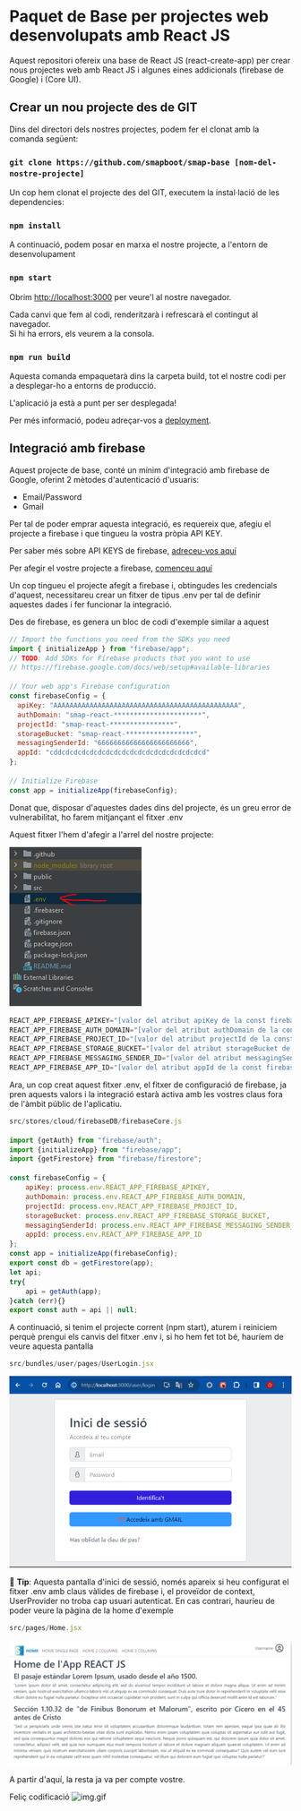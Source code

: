 # Paquet de Base per projectes web desenvolupats amb React JS

Aquest repositori ofereix una base de React JS (react-create-app) per crear nous projectes web amb React JS i algunes eines addicionals (firebase de Google) i (Core UI).

## Crear un nou projecte des de GIT

Dins del directori dels nostres projectes, podem fer el clonat amb la comanda següent:

### `git clone https://github.com/smapboot/smap-base [nom-del-nostre-projecte]`

Un cop hem clonat el projecte des del GIT, executem la instal·lació de les dependencies:

### `npm install`

A continuació, podem posar en marxa el nostre projecte, a l'entorn de desenvolupament

### `npm start`

Obrim [http://localhost:3000](http://localhost:3000) per veure'l al nostre navegador.

Cada canvi que fem al codi, renderitzarà i refrescarà el contingut al navegador.\
Si hi ha errors, els veurem a la consola.

### `npm run build`

Aquesta comanda empaquetarà dins la carpeta build, tot el nostre codi per a desplegar-ho a entorns de producció.

L'aplicació ja està a punt per ser desplegada!

Per més informació, podeu adreçar-vos a [deployment](https://facebook.github.io/create-react-app/docs/deployment).

## Integració amb firebase

Aquest projecte de base, conté un mínim d'integració amb firebase de Google, oferint 2 mètodes d'autenticació d'usuaris:
* Email/Password
* Gmail

Per tal de poder emprar aquesta integració, es requereix que, afegiu el projecte a firebase i que tingueu la vostra pròpia API KEY.

Per saber més sobre API KEYS de firebase, [adreceu-vos aquí](https://firebase.google.com/docs/projects/api-keys?hl=es-419)

Per afegir el vostre projecte a firebase, [comenceu aquí](https://accounts.google.com/InteractiveLogin/signinchooser?continue=https%3A%2F%2Fconsole.cloud.google.com%2F%3Fhl%3Des-419%26_ga%3D2.91662942.556686603.1703060207-181218457.1699358853&followup=https%3A%2F%2Fconsole.cloud.google.com%2F%3Fhl%3Des-419%26_ga%3D2.91662942.556686603.1703060207-181218457.1699358853&hl=es-419&osid=1&passive=1209600&service=cloudconsole&ifkv=ASKXGp0RPIxtRmWkJJkTbGnPUdhJiwc9B1TKOqHDSU0viNDhukXwUaAJo3MJxasu0nx4mu6OAmgF7w&theme=glif&flowName=GlifWebSignIn&flowEntry=ServiceLogin)

Un cop tingueu el projecte afegit a firebase i, obtingudes les credencials d'aquest, necessitareu crear un fitxer de tipus .env per tal de definir aquestes dades i fer funcionar la integració.

Des de firebase, es genera un bloc de codi d'exemple similar a aquest

```javascript
// Import the functions you need from the SDKs you need
import { initializeApp } from "firebase/app";
// TODO: Add SDKs for Firebase products that you want to use
// https://firebase.google.com/docs/web/setup#available-libraries

// Your web app's Firebase configuration
const firebaseConfig = {
  apiKey: "AAAAAAAAAAAAAAAAAAAAAAAAAAAAAAAAAAAAAAAAAAAAAA",
  authDomain: "smap-react-**********************",
  projectId: "smap-react-****************",
  storageBucket: "smap-react-*****************",
  messagingSenderId: "66666666666666666666666",
  appId: "cddcdcdcdcdcdcdcdcdcdcdcdcdcdcdcdcdcdcd"
};

// Initialize Firebase
const app = initializeApp(firebaseConfig);
```
Donat que, disposar d'aquestes dades dins del projecte, és un greu error de vulnerabilitat, ho farem mitjançant el fitxer .env

Aquest fitxer l'hem d'afegir a l'arrel del nostre projecte:

![img.png](readme_images/arbre_projecte.png)

```javascript
REACT_APP_FIREBASE_APIKEY="[valor del atribut apiKey de la const firebaseConfig]"
REACT_APP_FIREBASE_AUTH_DOMAIN="[valor del atribut authDomain de la const firebaseConfig]"
REACT_APP_FIREBASE_PROJECT_ID="[valor del atribut projectId de la const firebaseConfig]"
REACT_APP_FIREBASE_STORAGE_BUCKET="[valor del atribut storageBucket de la const firebaseConfig]"
REACT_APP_FIREBASE_MESSAGING_SENDER_ID="[valor del atribut messagingSenderId de la const firebaseConfig]"
REACT_APP_FIREBASE_APP_ID="[valor del atribut appId de la const firebaseConfig]"
```

Ara, un cop creat aquest fitxer .env, el fitxer de configuració de firebase, ja pren aquests valors i la integració estarà activa amb les vostres claus fora de l'àmbit públic de l'aplicatiu.

```javascript
src/stores/cloud/firebaseDB/firebaseCore.js

import {getAuth} from "firebase/auth";
import {initializeApp} from "firebase/app";
import {getFirestore} from "firebase/firestore";

const firebaseConfig = {
    apiKey: process.env.REACT_APP_FIREBASE_APIKEY,
    authDomain: process.env.REACT_APP_FIREBASE_AUTH_DOMAIN,
    projectId: process.env.REACT_APP_FIREBASE_PROJECT_ID,
    storageBucket: process.env.REACT_APP_FIREBASE_STORAGE_BUCKET,
    messagingSenderId: process.env.REACT_APP_FIREBASE_MESSAGING_SENDER_ID,
    appId: process.env.REACT_APP_FIREBASE_APP_ID
};
const app = initializeApp(firebaseConfig);
export const db = getFirestore(app);
let api;
try{
    api = getAuth(app);
}catch (err){}
export const auth = api || null;
```

A continuació, si tenim el projecte corrent (npm start), aturem i reiniciem perquè prengui els canvis del fitxer .env i, si ho hem fet tot bé, hauríem de veure aquesta pantalla
```javascript
src/bundles/user/pages/UserLogin.jsx
```
![img.png](readme_images/exemple_login.png)

📌 **Tip**: Aquesta pantalla d'inici de sessió, només apareix si heu configurat el fitxer .env amb claus vàlides de firebase i, el proveïdor de context, UserProvider no troba cap usuari autenticat. En cas contrari, hauríeu de poder veure la pàgina de la home d'exemple

```javascript
src/pages/Home.jsx
```

![img.png](readme_images/home_exemple.png)

A partir d'aquí, la resta ja va per compte vostre.

Feliç codificació ![img.gif](https://cdn.jsdelivr.net/gh/Readme-Workflows/Readme-Icons@main/icons/gifs/wave.gif)
